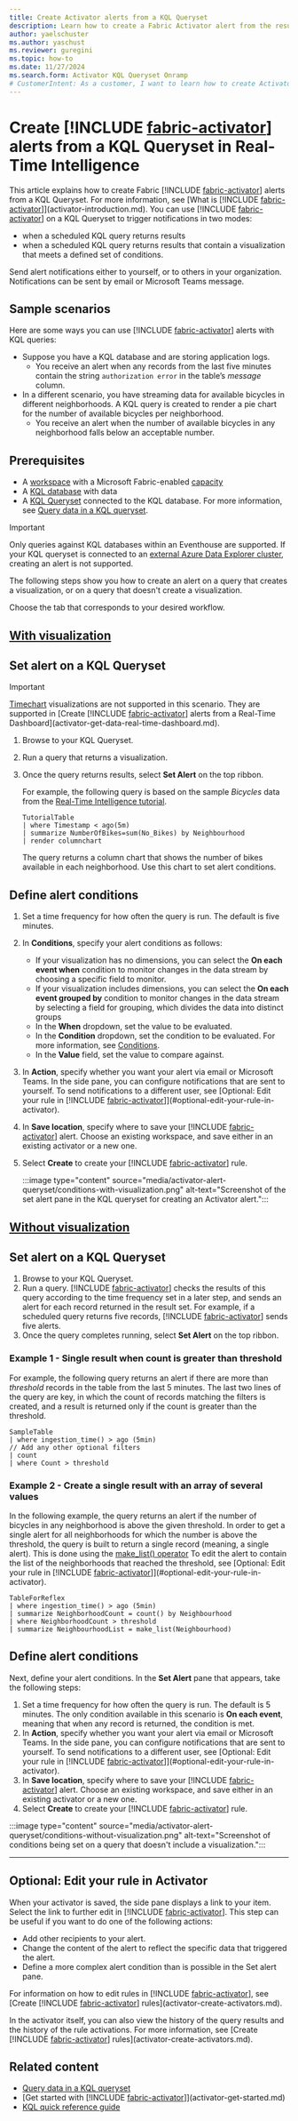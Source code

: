 ```yaml
---
title: Create Activator alerts from a KQL Queryset
description: Learn how to create a Fabric Activator alert from the results of a KQL query in a KQL Queryset in Real-Time Intelligence.
author: yaelschuster
ms.author: yaschust
ms.reviewer: guregini
ms.topic: how-to
ms.date: 11/27/2024
ms.search.form: Activator KQL Queryset Onramp
# CustomerIntent: As a customer, I want to learn how to create Activator alerts from a KQL Queryset so that I can trigger notifications when conditions are met on data in the query result.
---
```

# Create [!INCLUDE [fabric-activator](../includes/fabric-activator.md)] alerts from a KQL Queryset in Real-Time Intelligence

This article explains how to create Fabric [!INCLUDE [fabric-activator](../includes/fabric-activator.md)] alerts from a KQL Queryset. For more information, see [What is [!INCLUDE [fabric-activator](../includes/fabric-activator.md)]](activator-introduction.md).
You can use [!INCLUDE [fabric-activator](../includes/fabric-activator.md)] on a KQL Queryset to trigger notifications in two modes: 
- when a scheduled KQL query returns results
- when a scheduled KQL query returns results that contain a visualization that meets a defined set of conditions. 

Send alert notifications either to yourself, or to others in your organization. Notifications can be sent by email or Microsoft Teams message.

## Sample scenarios

Here are some ways you can use [!INCLUDE [fabric-activator](../includes/fabric-activator.md)] alerts with KQL queries:

* Suppose you have a KQL database and are storing application logs.
    * You receive an alert when any records from the last five minutes contain the string `authorization error` in the table’s *message* column.
* In a different scenario, you have streaming data for available bicycles in different neighborhoods. A KQL query is created to render a pie chart for the number of available bicycles per neighborhood.
    * You receive an alert when the number of available bicycles in any neighborhood falls below an acceptable number.

## Prerequisites

* A [workspace](../../get-started/create-workspaces.md) with a Microsoft Fabric-enabled [capacity](../../enterprise/licenses.md#capacity)
* A [KQL database](../../real-time-intelligence/create-database.md) with data
* A [KQL Queryset](../../real-time-intelligence/create-query-set.md) connected to the KQL database. For more information, see [Query data in a KQL queryset](../../real-time-intelligence/kusto-query-set.md).

> [!IMPORTANT]
> Only queries against KQL databases within an Eventhouse are supported. If your KQL queryset is connected to an [external Azure Data Explorer cluster](../kusto-query-set.md#select-a-database), creating an alert is not supported. 

The following steps show you how to create an alert on a query that creates a visualization, or on a query that doesn't create a visualization.

Choose the tab that corresponds to your desired workflow.

## [With visualization](#tab/visualization)

## Set alert on a KQL Queryset

> [!IMPORTANT]
> [Timechart](/kusto/query/visualization-timechart?view=microsoft-fabric&preserve-view=true) visualizations are not supported in this scenario. They are supported in [Create [!INCLUDE [fabric-activator](../includes/fabric-activator.md)] alerts from a Real-Time Dashboard](activator-get-data-real-time-dashboard.md).

1. Browse to your KQL Queryset.
1. Run a query that returns a visualization.
1. Once the query returns results, select **Set Alert** on the top ribbon.

    For example, the following query is based on the sample *Bicycles* data from the [Real-Time Intelligence tutorial](../../real-time-intelligence/tutorial-introduction.md).

    ```kusto
    TutorialTable
    | where Timestamp < ago(5m)
    | summarize NumberOfBikes=sum(No_Bikes) by Neighbourhood
    | render columnchart
    ```

    The query returns a column chart that shows the number of bikes available in each neighborhood. Use this chart to set alert conditions.

## Define alert conditions

1. Set a time frequency for how often the query is run. The default is five minutes.
1. In **Conditions**, specify your alert conditions as follows:
    * If your visualization has no dimensions, you can select the **On each event when** condition to monitor changes in the data stream by choosing a specific field to monitor.
    * If your visualization includes dimensions, you can select the **On each event grouped by** condition to monitor changes in the data stream by selecting a field for grouping, which divides the data into distinct groups
    * In the **When** dropdown, set the value to be evaluated.
    * In the **Condition** dropdown, set the condition to be evaluated. For more information, see [Conditions](activator-detection-conditions.md#conditions).
    * In the **Value** field, set the value to compare against.
1. In **Action**, specify whether you want your alert via email or Microsoft Teams. In the side pane, you can configure notifications that are sent to yourself. To send notifications to a different user, see [Optional: Edit your rule in [!INCLUDE [fabric-activator](../includes/fabric-activator.md)]](#optional-edit-your-rule-in-activator).
1. In **Save location**, specify where to save your [!INCLUDE [fabric-activator](../includes/fabric-activator.md)] alert. Choose an existing workspace, and save either in an existing activator or a new one.
1. Select **Create** to create your [!INCLUDE [fabric-activator](../includes/fabric-activator.md)] rule.

    :::image type="content" source="media/activator-alert-queryset/conditions-with-visualization.png" alt-text="Screenshot of the set alert pane in the KQL queryset for creating an Activator alert.":::

## [Without visualization](#tab/no-visualization)

## Set alert on a KQL Queryset

1. Browse to your KQL Queryset.
1. Run a query. [!INCLUDE [fabric-activator](../includes/fabric-activator.md)] checks the results of this query according to the time frequency set in a later step, and sends an alert for each record returned in the result set. For example, if a scheduled query returns five records, [!INCLUDE [fabric-activator](../includes/fabric-activator.md)] sends five alerts.
1. Once the query completes running, select **Set Alert** on the top ribbon.

### Example 1 - Single result when count is greater than threshold

For example, the following query returns an alert if there are more than *threshold* records in the table from the last 5 minutes. The last two lines of the query are key, in which the count of records matching the filters is created, and a result is returned only if the count is greater than the threshold.

```kusto
SampleTable 
| where ingestion_time() > ago (5min)
// Add any other optional filters
| count 
| where Count > threshold
```

### Example 2 - Create a single result with an array of several values

In the following example, the query returns an alert if the number of bicycles in any neighborhood is above the given threshold. In order to get a single alert for all neighborhoods for which the number is above the threshold, the query is built to return a single record (meaning, a single alert). This is done using the [make_list() operator](/kusto/query/make-list-aggregation-function?view=microsoft-fabric&preserve-view=true) To edit the alert to contain the list of the neighborhoods that reached the threshold, see [Optional: Edit your rule in [!INCLUDE [fabric-activator](../includes/fabric-activator.md)]](#optional-edit-your-rule-in-activator).

```kusto
TableForReflex
| where ingestion_time() > ago (5min)
| summarize NeighborhoodCount = count() by Neighbourhood
| where NeighborhoodCount > threshold
| summarize NeighbourhoodList = make_list(Neighbourhood)
```

## Define alert conditions

Next, define your alert conditions. In the **Set Alert** pane that appears, take the following steps:

1. Set a time frequency for how often the query is run. The default is 5 minutes.
    The only condition available in this scenario is **On each event**, meaning that when any record is returned, the condition is met.
1. In **Action**, specify whether you want your alert via email or Microsoft Teams. In the side pane, you can configure notifications that are sent to yourself. To send notifications to a different user, see [Optional: Edit your rule in [!INCLUDE [fabric-activator](../includes/fabric-activator.md)]](#optional-edit-your-rule-in-activator).
1. In **Save location**, specify where to save your [!INCLUDE [fabric-activator](../includes/fabric-activator.md)] alert. Choose an existing workspace, and save either in an existing activator or a new one.
1. Select **Create** to create your [!INCLUDE [fabric-activator](../includes/fabric-activator.md)] rule.

:::image type="content" source="media/activator-alert-queryset/conditions-without-visualization.png" alt-text="Screenshot of conditions being set on a query that doesn't include a visualization.":::

---

## Optional: Edit your rule in Activator

When your activator is saved, the side pane displays a link to your item. Select the link to further edit in [!INCLUDE [fabric-activator](../includes/fabric-activator.md)]. This step can be useful if you want to do one of the following actions:

* Add other recipients to your alert.
* Change the content of the alert to reflect the specific data that triggered the alert.
* Define a more complex alert condition than is possible in the Set alert pane.

For information on how to edit rules in [!INCLUDE [fabric-activator](../includes/fabric-activator.md)], see [Create [!INCLUDE [fabric-activator](../includes/fabric-activator.md)] rules](activator-create-activators.md).

In the activator itself, you can also view the history of the query results and the history of the rule activations. For more information, see [Create [!INCLUDE [fabric-activator](../includes/fabric-activator.md)] rules](activator-create-activators.md).

<!-- ## Limitations on query result set that returns a time chart with a time axis

If you have a result set with a chart that has a time axis, Activator reads the measure value exactly once for each point on the time axis. For more information, see [Limitations on charts with a time axis](data-activator-get-data-real-time-dashboard.md#limitations-on-charts-with-a-time-axis).

To work around this limitation, you can add a line to the query so that the end time of the time filter ends at 'one bin before,' and the last bin does not change. 

```kusto
TableForReflex
| extend ingestionTime = ingestion_time()
| where ingestionTime between (startTime..bin(endTime, 10min))
| summarize count = count() by  bin(ingestionTime, 10min)
```
-->

## Related content

* [Query data in a KQL queryset](../../real-time-intelligence/kusto-query-set.md)
* [Get started with [!INCLUDE [fabric-activator](../includes/fabric-activator.md)]](activator-get-started.md)
* [KQL quick reference guide](/kusto/query/kql-quick-reference)
